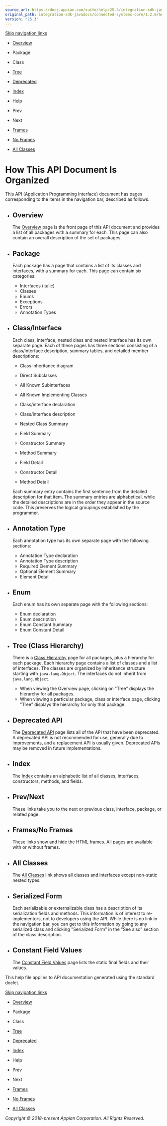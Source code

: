 ```yaml
---
source_url: https://docs.appian.com/suite/help/25.3/integration-sdk-javadocs/connected-systems-core/1.2.0/help-doc.html
original_path: integration-sdk-javadocs/connected-systems-core/1.2.0/help-doc.html
version: "25.3"
---
```


[Skip navigation links](#skip.navbar.top "Skip navigation links")

-   [Overview](overview-summary.html)
-   Package
-   Class
-   [Tree](overview-tree.html)
-   [Deprecated](deprecated-list.html)
-   [Index](index-all.html)
-   Help

-   Prev
-   Next

-   [Frames](index.html?help-doc.html)
-   [No Frames](help-doc.html)

-   [All Classes](allclasses-noframe.html)

# How This API Document Is Organized

This API (Application Programming Interface) document has pages corresponding to the items in the navigation bar, described as follows.

-   ## Overview

    The [Overview](overview-summary.html) page is the front page of this API document and provides a list of all packages with a summary for each. This page can also contain an overall description of the set of packages.

-   ## Package

    Each package has a page that contains a list of its classes and interfaces, with a summary for each. This page can contain six categories:

    -   Interfaces (italic)
    -   Classes
    -   Enums
    -   Exceptions
    -   Errors
    -   Annotation Types
-   ## Class/Interface

    Each class, interface, nested class and nested interface has its own separate page. Each of these pages has three sections consisting of a class/interface description, summary tables, and detailed member descriptions:

    -   Class inheritance diagram
    -   Direct Subclasses
    -   All Known Subinterfaces
    -   All Known Implementing Classes
    -   Class/interface declaration
    -   Class/interface description

    -   Nested Class Summary
    -   Field Summary
    -   Constructor Summary
    -   Method Summary

    -   Field Detail
    -   Constructor Detail
    -   Method Detail

    Each summary entry contains the first sentence from the detailed description for that item. The summary entries are alphabetical, while the detailed descriptions are in the order they appear in the source code. This preserves the logical groupings established by the programmer.

-   ## Annotation Type

    Each annotation type has its own separate page with the following sections:

    -   Annotation Type declaration
    -   Annotation Type description
    -   Required Element Summary
    -   Optional Element Summary
    -   Element Detail
-   ## Enum

    Each enum has its own separate page with the following sections:

    -   Enum declaration
    -   Enum description
    -   Enum Constant Summary
    -   Enum Constant Detail
-   ## Tree (Class Hierarchy)

    There is a [Class Hierarchy](overview-tree.html) page for all packages, plus a hierarchy for each package. Each hierarchy page contains a list of classes and a list of interfaces. The classes are organized by inheritance structure starting with `java.lang.Object`. The interfaces do not inherit from `java.lang.Object`.

    -   When viewing the Overview page, clicking on "Tree" displays the hierarchy for all packages.
    -   When viewing a particular package, class or interface page, clicking "Tree" displays the hierarchy for only that package.
-   ## Deprecated API

    The [Deprecated API](deprecated-list.html) page lists all of the API that have been deprecated. A deprecated API is not recommended for use, generally due to improvements, and a replacement API is usually given. Deprecated APIs may be removed in future implementations.

-   ## Index

    The [Index](index-all.html) contains an alphabetic list of all classes, interfaces, constructors, methods, and fields.

-   ## Prev/Next

    These links take you to the next or previous class, interface, package, or related page.

-   ## Frames/No Frames

    These links show and hide the HTML frames. All pages are available with or without frames.

-   ## All Classes

    The [All Classes](allclasses-noframe.html) link shows all classes and interfaces except non-static nested types.

-   ## Serialized Form

    Each serializable or externalizable class has a description of its serialization fields and methods. This information is of interest to re-implementors, not to developers using the API. While there is no link in the navigation bar, you can get to this information by going to any serialized class and clicking "Serialized Form" in the "See also" section of the class description.

-   ## Constant Field Values

    The [Constant Field Values](constant-values.html) page lists the static final fields and their values.

This help file applies to API documentation generated using the standard doclet.

[Skip navigation links](#skip.navbar.bottom "Skip navigation links")

-   [Overview](overview-summary.html)
-   Package
-   Class
-   [Tree](overview-tree.html)
-   [Deprecated](deprecated-list.html)
-   [Index](index-all.html)
-   Help

-   Prev
-   Next

-   [Frames](index.html?help-doc.html)
-   [No Frames](help-doc.html)

-   [All Classes](allclasses-noframe.html)

_Copyright © 2018-present Appian Corporation. All Rights Reserved._